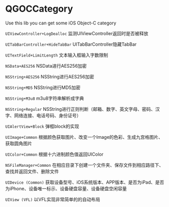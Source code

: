 # QGOCCategory

Use this lib you can get some iOS Object-C category 

`UIViewController+LogDealloc`   监测UIViewController返回时是否被释放

`UITabBarController+HideTabBar` UITabBarController隐藏TabBar

`UITextField+LimitLength`       文本输入框输入字数限制

`NSData+AES256`                 NSData进行AES256加密

`NSString+AES256`               NSString进行AES256加密

`NSString+MD5`                  NSString进行MD5加密

`NSString+M3u8`                 m3u8字符串解析成字典

`NSString+Regular`              NSString进行正则判断（邮箱、数字、英文字母、密码、汉字、网络连接、电话号码、身份证号）

`UIAlertView+Block`             弹框block的实现

`UIImage+Common`                根据颜色获取图片、改变一个Image的色彩、生成九宫格图片、获取圆角图片

`UIColor+Common`                根据十六进制颜色值返回UIColor

`NSFileManager+Common`          在相应目录下创建一个文件夹、保存文件到相应路径下、查找并返回文件、删除文件

`UIDevice (Common)`             获取设备型号、iOS系统版本、APP版本、是否为iPad、是否为iPhone、设备唯一标示、设备硬盘容量、设备硬盘空闲容量

`UIView (VFL)`                  以VFL实现非常简单的的自动布局
